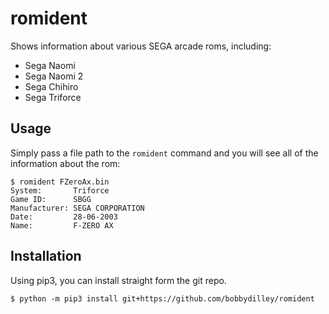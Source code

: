 # romident

Shows information about various SEGA arcade roms, including:

- Sega Naomi
- Sega Naomi 2
- Sega Chihiro
- Sega Triforce

## Usage

Simply pass a file path to the `romident` command and you will see all of the information about the rom:

```
$ romident FZeroAx.bin 
System:       Triforce
Game ID:      SBGG
Manufacturer: SEGA CORPORATION
Date:         28-06-2003
Name:         F-ZERO AX
```

## Installation

Using pip3, you can install straight form the git repo.

```
$ python -m pip3 install git+https://github.com/bobbydilley/romident
```
